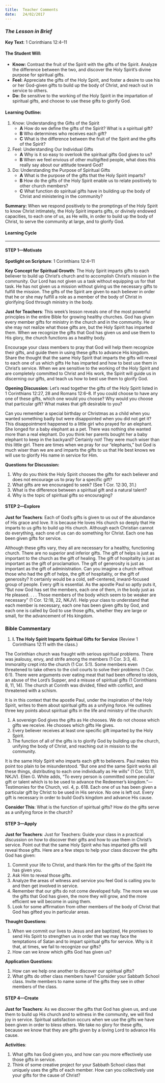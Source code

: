 ```yaml
---
title:  Teacher Comments
date:   24/02/2017
---
```


### _The Lesson in Brief_

**Key Text**: 1 Corinthians 12:4–11

#### **The Student Will:**
- **Know:** Contrast the fruit of the Spirit with the gifts of the Spirit. Analyze the difference between the two, and discover the Holy Spirit’s divine purpose for spiritual gifts.
- **Feel:** Appreciate the gifts of the Holy Spirit, and foster a desire to use his or her God-given gifts to build up the body of Christ, and reach out in service to others.
- **Do:** Be sensitive to the working of the Holy Spirit in the impartation of spiritual gifts, and choose to use these gifts to glorify God.

#### **Learning Outline:**
1. Know: Understanding the Gifts of the Spirit 
   + **A** How do we define the gifts of the Spirit? What is a spiritual gift?
   + **B** Who determines who receives each gift?
   + **C** What is the difference between the fruit of the Spirit and the gifts of the Spirit?
2. Feel: Understanding Our Individual Gifts
   + **A** Why is it so easy to overlook the spiritual gifts God gives to us?
   + **B** When we feel envious of other multigifted people, what does this really say about our attitude toward God?
3. Do: Understanding the Purpose of Spiritual Gifts
   + **A** What is the purpose of the gifts that the Holy Spirit imparts?
   + **B** How do the gifts of the Holy Spirit enable us to relate positively to other church members?
   + **C** What function do spiritual gifts have in building up the body of Christ and ministering in the community?
 
**Summary:** When we respond positively to the promptings of the Holy Spirit to know Christ intimately, the Holy Spirit imparts gifts, or divinely endowed capacities, to each one of us, as He wills, in order to build up the body of Christ, to serve the community at large, and to glorify God.

#### **Learning Cycle**
------

#### STEP 1—Motivate

**Spotlight on Scripture**: 1 Corinthians 12:4–11

**Key Concept for Spiritual Growth**: The Holy Spirit imparts gifts to each believer to build up Christ’s church and to accomplish Christ’s mission in the community. Our Lord has not given us a task without equipping us for that task. He has not given us a mission without giving us the necessary gifts to fulfill the mission. The gifts of the Spirit are given to each believer in order that he or she may fulfill a role as a member of the body of Christ in glorifying God through ministry in the body.

**Just for Teachers**: This week’s lesson reveals one of the most powerful principles in the entire Bible for growing healthy churches. God has given every member gifts for ministry in the church and in the community. He or she may not realize what those gifts are, but the Holy Spirit has imparted them. When we recognize the gifts that God has given us and use them to His glory, the church functions as a healthy body. 

Encourage your class members to pray that God will help them recognize their gifts, and guide them in using these gifts to advance His kingdom. Share the thought that the same Holy Spirit that imparts the gifts will reveal to each one of us which gifts He has imparted and how to best use them in Christ’s service. When we are sensitive to the working of the Holy Spirit and are completely committed to Christ and His work, the Spirit will guide us in discerning our gifts, and teach us how to best use them to glorify God.

**Opening Discussion:** Let’s read together the gifts of the Holy Spirit listed in 1 Corinthians 12:27, 28 and Romans 12:6–8. If you could choose to have any one of these gifts, which one would you choose? Why would you choose that particular gift? What makes that gift desirable to you? 

Can you remember a special birthday or Christmas as a child when you wanted something badly but were disappointed when you did not get it? This disappointment happened to a little girl who prayed for an elephant. She longed for a baby elephant as a pet. There was nothing she wanted more than a real elephant. Do you think her parents bought her a baby elephant to keep in the backyard? Certainly not! They were much wiser than this little girl. There are times when we pray for our “elephants,” but God is much wiser than we are and imparts the gifts to us that He best knows we will use to glorify His name in service for Him.

**Questions for Discussion:**

1. Why do you think the Holy Spirit chooses the gifts for each believer and does not encourage us to pray for a specific gift?
2. What gifts are we encouraged to seek? (See 1 Cor. 12:30, 31.)
3. What is the difference between a spiritual gift and a natural talent?
4. Why is the topic of spiritual gifts so encouraging?

#### STEP 2—Explore

**Just for Teachers**: Each of God’s gifts is given to us out of the abundance of His grace and love. It is because He loves His church so deeply that He imparts to us gifts to build up His church. Although each Christian cannot do everything, each one of us can do something for Christ. Each one has been given gifts for service. 

Although these gifts vary, they all are necessary for a healthy, functioning church. There are no superior and inferior gifts. The gift of helps is just as important to the church as the gift of healing. The gift of hospitality is just as important as the gift of proclamation. The gift of generosity is just as important as the gift of administration. Can you imagine a church without those who had the gift of helps, the gift of hospitality, or the gift of generosity? It certainly would be a cold, self-centered, inward-focused group of people. Every gift is essential. As the apostle Paul so aptly puts it, “But now God has set the members, each one of them, in the body just as He pleased. . . . Those members of the body which seem to be weaker are necessary” (1 Cor. 12:18, 22, NKJV). Help your class to understand that each member is necessary, each one has been given gifts by God, and each one is called by God to use those gifts, whether they are large or small, for the advancement of His kingdom.

### **Bible Commentary**

1. **I. The Holy Spirit Imparts Spiritual Gifts for Service** (Review 1 Corinthians 12:11 with the class.)

The Corinthian church was fraught with serious spiritual problems. There was jealousy, envy, and strife among the members (1 Cor. 3:3, 4). Immorality crept into the church (1 Cor. 5:1). Some members even threatened to take others to the civil courts to solve their problems (1 Cor. 6:1). There were arguments over eating meat that had been offered to idols, an abuse of the Lord’s Supper, and a misuse of spiritual gifts (1 Corinthians 8, 11, 14). The church at Corinth was divided, filled with conflict, and threatened with a schism.

It is in this context that the apostle Paul, under the inspiration of the Holy Spirit, writes to them about spiritual gifts as a unifying force. He outlines three key points about spiritual gifts in the life and ministry of the church: 

1. A sovereign God gives the gifts as He chooses. We do not choose which gifts we receive. He chooses which gifts He gives. 
2. Every believer receives at least one specific gift imparted by the Holy Spirit. 
3. The function of all of the gifts is to glorify God by building up the church, unifying the body of Christ, and reaching out in mission to the community.

It is the same Holy Spirit who imparts each gift to believers. Paul makes this point too plain to be misunderstood. “But one and the same Spirit works all these things, distributing to each one individually as He wills” (1 Cor. 12:11, NKJV). Ellen G. White adds, “To every person is committed some peculiar gift or talent which is to be used to advance the Redeemer’s kingdom.”—Testimonies for the Church, vol. 4, p. 618. Each one of us has been given a particular gift by Christ to be used in His service. No one is left out. Every gift is necessary in order to build God’s kingdom and advance His cause.

**Consider This**: What is the function of spiritual gifts? How do the gifts serve as a unifying force in the church?

#### STEP 3—Apply

**Just for Teachers**: Just for Teachers: Guide your class in a practical discussion on how to discover their gifts and how to use them in Christ’s service. Point out that the same Holy Spirit who has imparted gifts will reveal those gifts. Here are a few steps to help your class discover the gifts God has given:

1. Commit your life to Christ, and thank Him for the gifts of the Spirit He has given you.
2. Ask Him to reveal those gifts.
3. Analyze the areas of witness and service you feel God is calling you to and then get involved in service.
4. Remember that our gifts do not come developed fully. The more we use the gifts that God has given, the more they will grow, and the more efficient we will become in using them.
5. Look for some affirmation from other members of the body of Christ that God has gifted you in particular areas.

**Thought Questions**:

1. When we commit our lives to Jesus and are baptized, He promises to send His Spirit to strengthen us in order that we may face the temptations of Satan and to impart spiritual gifts for service. Why is it that, at times, we fail to recognize our gifts?
2. How can we know which gifts God has given us?

**Application Questions**:

1. How can we help one another to discover our spiritual gifts?
2. What gifts do other class members have? Consider your Sabbath School class. Invite members to name some of the gifts they see in other members of the class.

#### STEP 4—Create

**Just for Teachers**: As we discover the gifts that God has given us, and use them to build up His church and to witness in the community, we will find joy in service. Spiritual satisfaction occurs when we use the gifts we have been given in order to bless others. We take no glory for these gifts, because we know that they are gifts given by a loving Lord to advance His cause.

**Activities**:

1. What gifts has God given you, and how can you more effectively use those gifts in service.
2. Think of some creative project for your Sabbath School class that uniquely uses the gifts of each member. How can you collectively use your gifts for the cause of Christ?